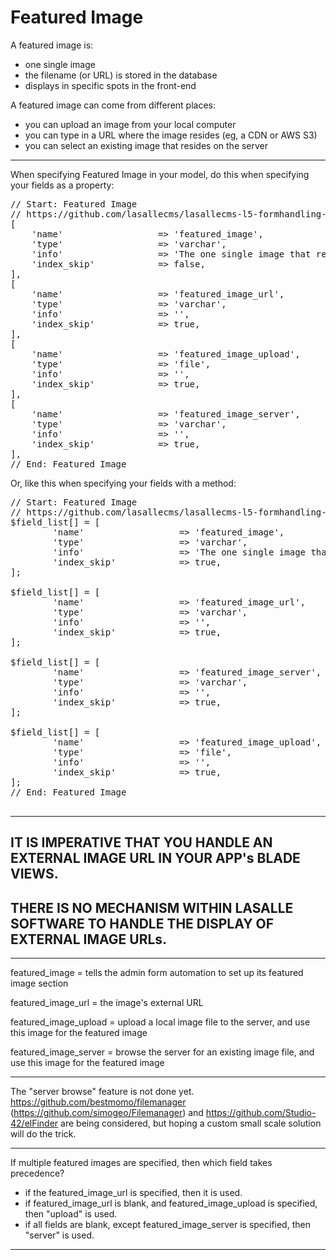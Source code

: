 # Featured Image

A featured image is:
* one single image
* the filename (or URL) is stored in the database
* displays in specific spots in the front-end

A featured image can come from different places:
* you can upload an image from your local computer
* you can type in a URL where the image resides (eg, a CDN or AWS S3)
* you can select an existing image that resides on the server

---

When specifying Featured Image in your model, do this when specifying your fields as a property:

<pre>
// Start: Featured Image
// https://github.com/lasallecms/lasallecms-l5-formhandling-pkg/tree/master/views/adminformhandling/bob1/README_FEATURED_IMAGE.md
[
    'name'                  => 'featured_image',
    'type'                  => 'varchar',
    'info'                  => 'The one single image that represents this post, displayed in lists, and at top of the post.',
    'index_skip'            => false,
],
[
    'name'                  => 'featured_image_url',
    'type'                  => 'varchar',
    'info'                  => '',
    'index_skip'            => true,
],
[
    'name'                  => 'featured_image_upload',
    'type'                  => 'file',
    'info'                  => '',
    'index_skip'            => true,
],
[
    'name'                  => 'featured_image_server',
    'type'                  => 'varchar',
    'info'                  => '',
    'index_skip'            => true,
],
// End: Featured Image
</pre>


Or, like this when specifying your fields with a method: 

<pre>
// Start: Featured Image
// https://github.com/lasallecms/lasallecms-l5-formhandling-pkg/tree/master/views/adminformhandling/bob1/README_FEATURED_IMAGE.md
$field_list[] = [
        'name'                  => 'featured_image',
        'type'                  => 'varchar',
        'info'                  => 'The one single image that represents this post, displayed in lists, and at top of the post.',
        'index_skip'            => true,
];

$field_list[] = [
        'name'                  => 'featured_image_url',
        'type'                  => 'varchar',
        'info'                  => '',
        'index_skip'            => true,
];

$field_list[] = [
        'name'                  => 'featured_image_server',
        'type'                  => 'varchar',
        'info'                  => '',
        'index_skip'            => true,
];

$field_list[] = [
        'name'                  => 'featured_image_upload',
        'type'                  => 'file',
        'info'                  => '',
        'index_skip'            => true,
];
// End: Featured Image
        
</pre>
        
---

## IT IS IMPERATIVE THAT YOU HANDLE AN EXTERNAL IMAGE URL IN YOUR APP's BLADE VIEWS.  
## THERE IS NO MECHANISM WITHIN LASALLE SOFTWARE TO HANDLE THE DISPLAY OF EXTERNAL IMAGE URLs. 

---

featured_image        = tells the admin form automation to set up its featured image section

featured_image_url    = the image's external URL
    
featured_image_upload = upload a local image file to the server, and use this image for the featured image 

featured_image_server = browse the server for an existing image file, and use this image for the featured image

---

The "server browse" feature is not done yet. https://github.com/bestmomo/filemanager (https://github.com/simogeo/Filemanager) and https://github.com/Studio-42/elFinder are being considered, but hoping a custom small scale solution will do the trick. 

---

If multiple featured images are specified, then which field takes precedence?
* if the featured_image_url is specified, then it is used. 
* if featured_image_url is blank, and featured_image_upload is specified, then "upload" is used.
* if all fields are blank, except featured_image_server is specified, then "server" is used.

---